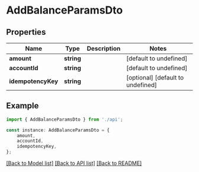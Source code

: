 # AddBalanceParamsDto


## Properties

Name | Type | Description | Notes
------------ | ------------- | ------------- | -------------
**amount** | **string** |  | [default to undefined]
**accountId** | **string** |  | [default to undefined]
**idempotencyKey** | **string** |  | [optional] [default to undefined]

## Example

```typescript
import { AddBalanceParamsDto } from './api';

const instance: AddBalanceParamsDto = {
    amount,
    accountId,
    idempotencyKey,
};
```

[[Back to Model list]](../README.md#documentation-for-models) [[Back to API list]](../README.md#documentation-for-api-endpoints) [[Back to README]](../README.md)
